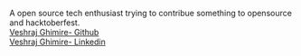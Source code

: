 A open source tech enthusiast trying to contribue something to opensource and hacktoberfest.<br>
[Veshraj Ghimire- Github](https://github.com/V345HR4J)<br>
[Veshraj Ghimire- Linkedin](https://www.linkedin.com/in/veshraj-ghimire-617865168/)
